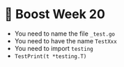 # 🧙 Boost Week 20

* You need to name the file `_test.go`
* You need to have the name `TestXxx`
* You need to import `testing`
* `TestPrint(t *testing.T)`

